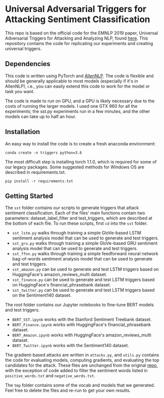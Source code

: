 # Universal Adversarial Triggers for Attacking Sentiment Classification

This repo is based on the official code for the EMNLP 2019 paper, Universal Adversarial Triggers for Attacking and Analyzing NLP, found [here](https://github.com/Eric-Wallace/universal-triggers). This repository contains the code for replicating our experiments and creating universal triggers.

## Dependencies

This code is written using PyTorch and [AllenNLP](https://github.com/allenai/allennlp/). The code is flexible and should be generally applicable to most models (especially if it's in AllenNLP), i.e., you can easily extend this code to work for the model or task you want. 

The code is made to run on GPU, and a GPU is likely necessary due to the costs of running the larger models. I used one GTX 960 for all the experiments; the sst.py experiments run in a few minutes, and the other models can take up to half an hour.

## Installation

An easy way to install the code is to create a fresh anaconda environment:

```
conda create -n triggers python=3.6
```
The most difficult step is installing torch 1.1.0, which is required for some of our legacy packages.
Some suggested methods for Windows OS are described in requirements.txt.
```
pip install -r requirements.txt
```
## Getting Started

The `sst` folder contains our scripts to generate triggers that attack sentiment classification. Each of the files' main functions contain two parameters: dataset_label_filter and test_triggers, which are described at the bottom of each file. To run these scripts, first `cd` into the `sst` folder.
+ `sst_lstm.py` walks through training a simple GloVe-based LSTM sentiment analysis model that can be used to generate and test triggers.
+ `sst_gru.py` walks through training a simple GloVe-based GRU sentiment analysis model that can be used to generate and test triggers.
+ `sst_ffnn.py` walks through training a simple feedforward neural network bag-of-words sentiment analysis model that can be used to generate and test triggers.
+ `sst_amazon.py` can be used to generate and test LSTM triggers based on HuggingFace's amazon_reviews_multi dataset.
+ `sst_finance.py` can be used to generate and test LSTM triggers based on HuggingFace's financial_phrasebank dataset.
+ `sst_twitter.py` can be used to generate and test LSTM triggers based on the Sentiment140 dataset.

The root folder contains our Jupyter notebooks to fine-tune BERT models and test triggers.
+ `BERT_SST.ipynb` works with the Stanford Sentiment Treebank dataset.
+ `BERT_Finance.ipynb` works with HuggingFace's financial_phrasebank dataset.
+ `BERT_Amazon.ipynb` works with HuggingFace's amazon_reviews_multi dataset.
+ `BERT_Twitter.ipynb` works with the Sentiment140 dataset.

The gradient-based attacks are written in `attacks.py`, and `utils.py` contains the code for evaluating models, computing gradients, and evaluating the top candidates for the attack. These files are unchanged from the original [repo](https://github.com/Eric-Wallace/universal-triggers), with the exception of code added to filter the sentiment words listed in `positive_words.txt` and `negative_words.txt`.

The `tmp` folder contains some of the vocab and models that we generated. Feel free to delete the files and re-run to get your own results.
